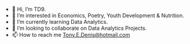- 👋 Hi, I’m TD9.
- 👀 I’m interested in Economics, Poetry, Youth Development & Nutrition. 
- 🌱 I’m currently learning Data Analytics. 
- 💞️ I’m looking to collaborate on Data Analytics Projects. 
- 📫 How to reach me Tony.E.Denis@hotmail.com

<!---
tdenis1988/tdenis1988 is a ✨ special ✨ repository because its `README.md` (this file) appears on your GitHub profile.
You can click the Preview link to take a look at your changes.
--->
